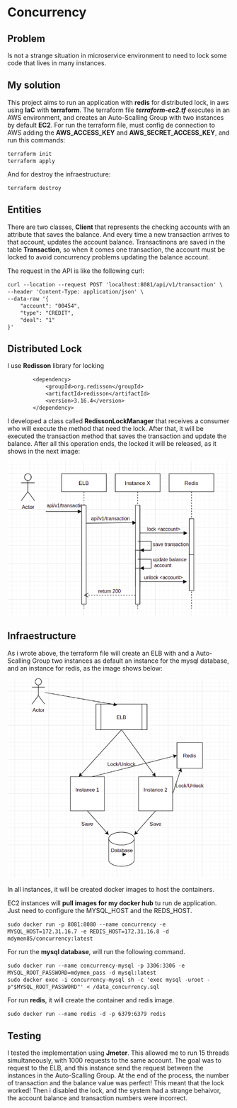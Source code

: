 # Concurrency

## Problem

Is not a strange situation in microservice environment to need to lock some code that lives in many instances. 

## My solution

This project aims to run an application with **redis** for distributed lock, in aws using **IaC** with **terraform**. The terraform file ***terraform-ec2.tf*** executes in an AWS environment, and creates an Auto-Scalling Group with two instances by default **EC2**. For run the terraform file, must config de connection to AWS adding the **AWS_ACCESS_KEY** and **AWS_SECRET_ACCESS_KEY**, and run this commands:

```
terraform init
terraform apply
```

And for destroy the infraestructure:

```
terraform destroy
```


## Entities

There are two classes, **Client** that represents the checking accounts with an attribute that saves the balance. And every time a new transaction arrives to that account, updates the account balance. Transactinons are saved in the table **Transaction**, so when it comes one transaction, the account must be locked to avoid concurrency problems updating the balance account.

The request in the API is like the following curl:

```
curl --location --request POST 'localhost:8081/api/v1/transaction' \
--header 'Content-Type: application/json' \
--data-raw '{
    "account": "00454",
    "type": "CREDIT",
    "deal": "1"
}'
```

## Distributed Lock

I use **Redisson** library for locking

```
		<dependency>
		    <groupId>org.redisson</groupId>
		    <artifactId>redisson</artifactId>
		    <version>3.16.4</version>
		</dependency>
```

I developed a class called **RedissonLockManager** that receives a consumer who will execute the method that need the lock. After that, it will be executed the transaction method that saves the transaction and update the balance. After all this operation ends, the locked it will be released, as it shows in the next image:

![](https://github.com/mdymen85/concurrency/blob/main/diagram2.png)

## Infraestructure

As i wrote above, the terraform file will create an ELB with and a Auto-Scalling Group two instances as default an instance for the mysql database, and an instance for redis, as the image shows below:

![](https://github.com/mdymen85/concurrency/blob/main/diagram1.png)


In all instances, it will be created docker images to host the containers.

EC2 instances will **pull images for my docker hub** tu run de application. Just need to configure the MYSQL_HOST and the REDS_HOST.

```
sudo docker run -p 8081:8080 --name concurrency -e MYSQL_HOST=172.31.16.7 -e REDIS_HOST=172.31.16.8 -d mdymen85/concurrency:latest 
```

For run the **mysql database**, will run the following command.
```
sudo docker run --name concurrency-mysql -p 3306:3306 -e MYSQL_ROOT_PASSWORD=mdymen_pass -d mysql:latest
sudo docker exec -i concurrency-mysql sh -c 'exec mysql -uroot -p"$MYSQL_ROOT_PASSWORD"' < /data_concurrency.sql  
```

For run **redis**, it will create the container and redis image.
```
sudo docker run --name redis -d -p 6379:6379 redis
```

## Testing

I tested the implementation using **Jmeter**. This allowed me to run 15 threads simultaneously, with 1000 requests to the same account. The goal was to request to the ELB, and this instance send the request between the instances in the Auto-Scalling Group. At the end of the process, the number of transaction and the balance value was perfect! This meant that the lock worked! Then i disabled the lock, and the system had a strange behaivor, the account balance and transaction numbers were incorrect.

